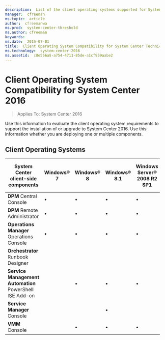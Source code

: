 ```yaml
---
description:  List of the client operating systems supported for System Center 2016 client components.
manager:  cfreeman
ms.topic:  article
author:  cfreemanwa
ms.prod:  system-center-threshold
ms.author: cfreeman
keywords:  
ms.date:  2016-07-01
title:  Client Operating System Compatibility for System Center Technical Preview
ms.technology:  system-center-2016
ms.assetid:  c8e556a8-a754-4711-85de-a1cf959aabe2
---
```


# Client Operating System Compatibility for System Center 2016

>Applies To: System Center 2016

Use this information to evaluate the client operating system requirements to support the installation of or upgrade to System Center 2016. Use this information whether you are deploying one or multiple components.

## Client Operating Systems

|System Center client-side components|Windows&reg; 7|Windows&reg; 8|Windows&reg; 8.1|Windows Server&reg; 2008 R2 SP1|Windows Server&reg; 2012|Windows Server&reg; 2012 R2 Standard, Datacenter|Windows 10 Enterprise|Windows Server&reg; 2016 Standard, Datacenter|
|-----------------------------------------|-------------------------------------------------------------------|-----------------------------------------------------------|-----------------------------------------------------------------|-----------------------------------------------------------------------|-----------------------------------------------------------|--------------------------------------------------------------------------------------|--------------------------------------------------------------------------------------|------------------------------------------------------------------------------------------------|
|**DPM** Central Console|&#8226;|&#8226;|&#8226;|&#8226;|&#8226;|&#8226;|&#8226;|&#8226;|
|**DPM** Remote Administrator|&#8226;|&#8226;|&#8226;|&#8226;|&#8226;|&#8226;|&#8226;|&#8226;|
|**Operations Manager** Operations Console|&#8226;|&#8226;|&#8226;|&#8226;|&#8226;|&#8226;|&#8226;|&#8226;|
|**Orchestrator** Runbook Designer||||||&#8226;|&#8226;|&#8226;|
|**Service Management Automation** PowerShell ISE Add-on||&#8226;|&#8226;|&#8226;|&#8226;|&#8226;|&#8226;|&#8226;|
|**Service Manager** Console|||&#8226;|||&#8226;|&#8226;|&#8226;|
|**VMM** Console||&#8226;|&#8226;|&#8226;|&#8226;|&#8226;|&#8226;|&#8226;|
